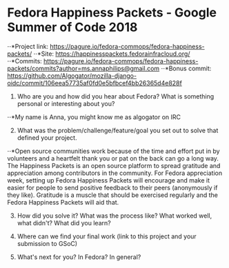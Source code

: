 # Fedora Happiness Packets - Google Summer of Code 2018

⋅⋅*Project link: https://pagure.io/fedora-commops/fedora-happiness-packets/
⋅⋅*Site: https://happinesspackets.fedorainfracloud.org/
⋅⋅*Commits: https://pagure.io/fedora-commops/fedora-happiness-packets/commits?author=ms.annaphilips@gmail.com
⋅⋅*Bonus commit:
https://github.com/Algogator/mozilla-django-oidc/commit/106eea57735af0fd0e5bfbcef4bb26365d4e828f

1. Who are you and how did you hear about Fedora?  What is something personal or interesting about you?

⋅⋅*My name is Anna, you might know me as algogator on IRC

2. What was the problem/challenge/feature/goal you set out to solve that defined your project.

⋅⋅*Open source communities work because of the time and effort put in by volunteers and a heartfelt thank you or pat on the back can go a long way. The Happiness Packets is an open source platform to spread gratitude and appreciation among contributors in the community. For Fedora appreciation week, setting up Fedora Happiness Packets will encourage and make it easier for people to send positive feedback to their peers (anonymously if they like). Gratitude is a muscle that should be exercised regularly and the Fedora Happiness Packets will aid that. 

3. How did you solve it?  What was the process like?  What worked well, what didn't?  What did you learn?

4. Where can we find your final work (link to this project and your submission to GSoC)

5. What's next for you? In Fedora? In general?

